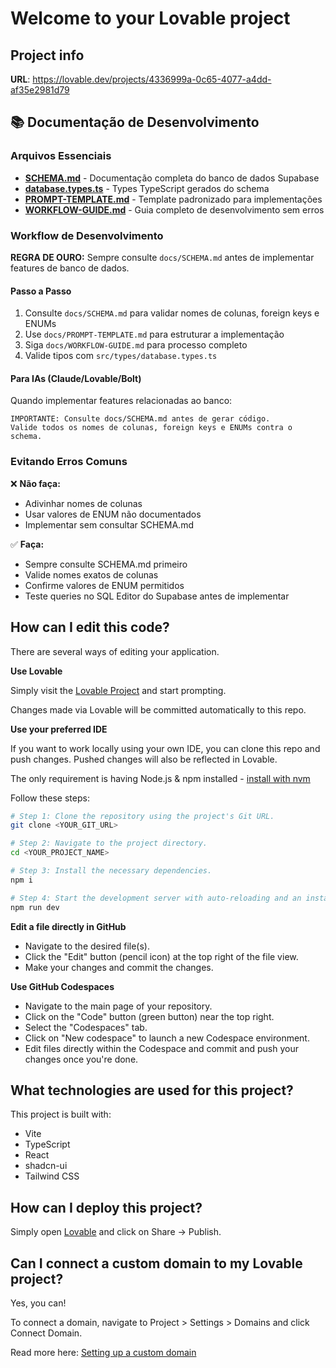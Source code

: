 # Welcome to your Lovable project

## Project info

**URL**: https://lovable.dev/projects/4336999a-0c65-4077-a4dd-af35e2981d79

## 📚 Documentação de Desenvolvimento

### Arquivos Essenciais

- **[SCHEMA.md](docs/SCHEMA.md)** - Documentação completa do banco de dados Supabase
- **[database.types.ts](src/types/database.types.ts)** - Types TypeScript gerados do schema
- **[PROMPT-TEMPLATE.md](docs/PROMPT-TEMPLATE.md)** - Template padronizado para implementações
- **[WORKFLOW-GUIDE.md](docs/WORKFLOW-GUIDE.md)** - Guia completo de desenvolvimento sem erros

### Workflow de Desenvolvimento

**REGRA DE OURO:** Sempre consulte `docs/SCHEMA.md` antes de implementar features de banco de dados.

#### Passo a Passo

1. Consulte `docs/SCHEMA.md` para validar nomes de colunas, foreign keys e ENUMs
2. Use `docs/PROMPT-TEMPLATE.md` para estruturar a implementação
3. Siga `docs/WORKFLOW-GUIDE.md` para processo completo
4. Valide tipos com `src/types/database.types.ts`

#### Para IAs (Claude/Lovable/Bolt)

Quando implementar features relacionadas ao banco:

```
IMPORTANTE: Consulte docs/SCHEMA.md antes de gerar código.
Valide todos os nomes de colunas, foreign keys e ENUMs contra o schema.
```

### Evitando Erros Comuns

❌ **Não faça:**
- Adivinhar nomes de colunas
- Usar valores de ENUM não documentados
- Implementar sem consultar SCHEMA.md

✅ **Faça:**
- Sempre consulte SCHEMA.md primeiro
- Valide nomes exatos de colunas
- Confirme valores de ENUM permitidos
- Teste queries no SQL Editor do Supabase antes de implementar

## How can I edit this code?

There are several ways of editing your application.

**Use Lovable**

Simply visit the [Lovable Project](https://lovable.dev/projects/4336999a-0c65-4077-a4dd-af35e2981d79) and start prompting.

Changes made via Lovable will be committed automatically to this repo.

**Use your preferred IDE**

If you want to work locally using your own IDE, you can clone this repo and push changes. Pushed changes will also be reflected in Lovable.

The only requirement is having Node.js & npm installed - [install with nvm](https://github.com/nvm-sh/nvm#installing-and-updating)

Follow these steps:

```sh
# Step 1: Clone the repository using the project's Git URL.
git clone <YOUR_GIT_URL>

# Step 2: Navigate to the project directory.
cd <YOUR_PROJECT_NAME>

# Step 3: Install the necessary dependencies.
npm i

# Step 4: Start the development server with auto-reloading and an instant preview.
npm run dev
```

**Edit a file directly in GitHub**

- Navigate to the desired file(s).
- Click the "Edit" button (pencil icon) at the top right of the file view.
- Make your changes and commit the changes.

**Use GitHub Codespaces**

- Navigate to the main page of your repository.
- Click on the "Code" button (green button) near the top right.
- Select the "Codespaces" tab.
- Click on "New codespace" to launch a new Codespace environment.
- Edit files directly within the Codespace and commit and push your changes once you're done.

## What technologies are used for this project?

This project is built with:

- Vite
- TypeScript
- React
- shadcn-ui
- Tailwind CSS

## How can I deploy this project?

Simply open [Lovable](https://lovable.dev/projects/4336999a-0c65-4077-a4dd-af35e2981d79) and click on Share -> Publish.

## Can I connect a custom domain to my Lovable project?

Yes, you can!

To connect a domain, navigate to Project > Settings > Domains and click Connect Domain.

Read more here: [Setting up a custom domain](https://docs.lovable.dev/features/custom-domain#custom-domain)
